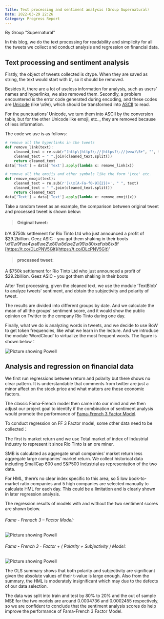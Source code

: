 ```yaml
---
Title: Text processing and sentiment analysis (Group Supernatural)
Date: 2022-03-29 22:26
Category: Progress Report
---
```


By Group "Supernatural"

In this blog, we do the text processing for readability and simplicity for all the tweets we collect and conduct analysis and regression on financial data.

## Text processing and sentiment analysis

Firstly, the object of tweets collected is dtype. When they are saved as string, the text would start with b’, so it should be removed. 

Besides it, there are a lot of useless information for analysis, such as users’ names and hyperlinks, we also removed them. Secondly, a problem encountered is the error code generated during encoding, and these codes are [Unicode](https://en.wikipedia.org/wiki/Unicode) (like \x9e), which should be transformed into [ASCII](https://en.wikipedia.org/wiki/ASCII) to read. 

For the punctuations’ Unicode, we turn them into ASCII by the conversion table, but for the other Unicode like emoji, etc.., they are removed because of less information.

The code we use is as follows:
```python
# remove all the hyperlinks in the tweets
def remove_link(text):
    cleaned_text = re.sub(r"(http\|http?\://|https?\://|www)\S+", "", text)
    cleaned_text = " ".join(cleaned_text.split())
    return cleaned_text
data['Text'] = data['Text'].apply(lambda x: remove_link(x))
```
```python
# remove all the emojis and other symbols like the form '\xce' etc.
def remove_emoji(text):
    cleaned_text = re.sub(r'(\\x[A-Fa-f0-9]{2})+', " ", text)
    cleaned_text = " ".join(cleaned_text.split())
    return cleaned_text
data['Text'] = data['Text'].apply(lambda x: remove_emoji(x))
```



Take a random tweet as an example, the comparison between original tweet and processed tweet is shown below:
>#### Original tweet: 
b'A $750k settlement for Rio Tinto Ltd who just announced a profit of $29.2billion. Geez ASIC - you got them shaking in their boots \xf0\x9f\xa4\xa6\xe2\x80\x8d\xe2\x99\x80\xef\xb8\x8f [https://t.co/DLcPNV5Glt](https://t.co/DLcPNV5Glt)'
>
>#### processed tweet: 
A $750k settlement for Rio Tinto Ltd who just announced a profit of $29.2billion. Geez ASIC - you got them shaking in their boots
>

After Text processing, given the cleaned text, we use the module ‘TextBlob’ to analyze tweets’ sentiment, and obtain the subjectivity and polarity of tweet. 

The results are divided into different groups by date. And we calculate the mean of all the groups’ sentiment score, and it would show the public opinion on Twitter to the company Rio Tinto during one day.

Finally, what we do is analyzing words in tweets, and we decide to use BoW to get token frequencies, like what we learn in the lecture. And we introduce the module ‘WordCloud’ to virtualize the most frequent words. The figure is shown below：

![Picture showing Powell]({static}/images/Supernatural-wordcloud.png)

## Analysis and regression on financial data

We first run regressions between return and polarity but there shows no clear pattern. It is understandable that comments from twitter are just a minor affect on the stock price and what matters are those economic factors.

The classic Fama-French model then came into our mind and we then adjust our project goal to identify if the combination of sentiment analysis would promote the performance of [Fama-French 3 Factor Model](https://www.investopedia.com/terms/f/famaandfrenchthreefactormodel.asp). 

To conduct regression on FF 3 Factor model, some other data need to be collected：

The first is market return and we use Total market of index of Industrial Industry to represent it since Rio Tinto is an ore miner. 

SMB is calculated as aggregate small companies’ market return less aggregate large companies’ market return. We collect historical data including SmallCap 600 and S&P500 Industrial as representation of the two data. 

For HML, there’s no clear index specific to this area, so 5 low book-to-market ratio companies and 5 high companies are selected manually to calculate HML for each day. This could be a limitation and is clearly shown in later regression analysis.

The regression results of models with and without the two sentiment scores are shown below.

###### Fama - Frenach 3 – Factor Model:

![Picture showing Powell]({static}/images/Supernatural-FF3.png)

###### Fama - French 3 - Factor + ( Polarity + Subjectivity ) Model: 

![Picture showing Powell]({static}/images/Supernatural-FF3-SA.png)

The OLS summary shows that both polarity and subjectivity are significant given the absolute values of their t-value is large enough. Also from the summary, the HML is moderately insignificant which may due to the defects of our data selection.

The data was split into train and test by 80% to 20% and the out of sample MSE for the two models are around 0.0004736 and 0.0002455 respectively, so we are confident to conclude that the sentiment analysis scores do help improve the performance of Fama-French 3 Factor Model.